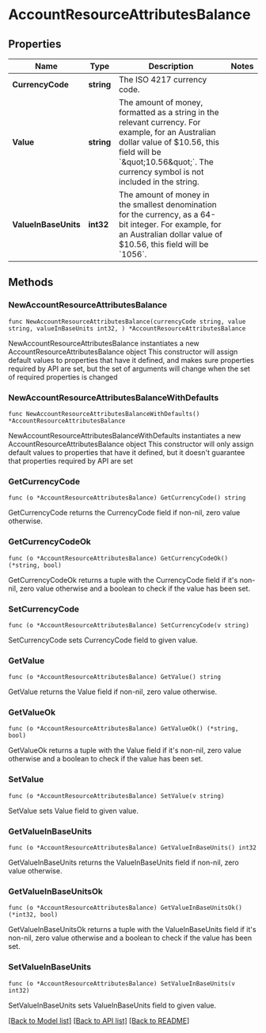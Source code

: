 # AccountResourceAttributesBalance

## Properties

Name | Type | Description | Notes
------------ | ------------- | ------------- | -------------
**CurrencyCode** | **string** | The ISO 4217 currency code.  | 
**Value** | **string** | The amount of money, formatted as a string in the relevant currency. For example, for an Australian dollar value of $10.56, this field will be &#x60;\&quot;10.56\&quot;&#x60;. The currency symbol is not included in the string.  | 
**ValueInBaseUnits** | **int32** | The amount of money in the smallest denomination for the currency, as a 64-bit integer.  For example, for an Australian dollar value of $10.56, this field will be &#x60;1056&#x60;.  | 

## Methods

### NewAccountResourceAttributesBalance

`func NewAccountResourceAttributesBalance(currencyCode string, value string, valueInBaseUnits int32, ) *AccountResourceAttributesBalance`

NewAccountResourceAttributesBalance instantiates a new AccountResourceAttributesBalance object
This constructor will assign default values to properties that have it defined,
and makes sure properties required by API are set, but the set of arguments
will change when the set of required properties is changed

### NewAccountResourceAttributesBalanceWithDefaults

`func NewAccountResourceAttributesBalanceWithDefaults() *AccountResourceAttributesBalance`

NewAccountResourceAttributesBalanceWithDefaults instantiates a new AccountResourceAttributesBalance object
This constructor will only assign default values to properties that have it defined,
but it doesn't guarantee that properties required by API are set

### GetCurrencyCode

`func (o *AccountResourceAttributesBalance) GetCurrencyCode() string`

GetCurrencyCode returns the CurrencyCode field if non-nil, zero value otherwise.

### GetCurrencyCodeOk

`func (o *AccountResourceAttributesBalance) GetCurrencyCodeOk() (*string, bool)`

GetCurrencyCodeOk returns a tuple with the CurrencyCode field if it's non-nil, zero value otherwise
and a boolean to check if the value has been set.

### SetCurrencyCode

`func (o *AccountResourceAttributesBalance) SetCurrencyCode(v string)`

SetCurrencyCode sets CurrencyCode field to given value.


### GetValue

`func (o *AccountResourceAttributesBalance) GetValue() string`

GetValue returns the Value field if non-nil, zero value otherwise.

### GetValueOk

`func (o *AccountResourceAttributesBalance) GetValueOk() (*string, bool)`

GetValueOk returns a tuple with the Value field if it's non-nil, zero value otherwise
and a boolean to check if the value has been set.

### SetValue

`func (o *AccountResourceAttributesBalance) SetValue(v string)`

SetValue sets Value field to given value.


### GetValueInBaseUnits

`func (o *AccountResourceAttributesBalance) GetValueInBaseUnits() int32`

GetValueInBaseUnits returns the ValueInBaseUnits field if non-nil, zero value otherwise.

### GetValueInBaseUnitsOk

`func (o *AccountResourceAttributesBalance) GetValueInBaseUnitsOk() (*int32, bool)`

GetValueInBaseUnitsOk returns a tuple with the ValueInBaseUnits field if it's non-nil, zero value otherwise
and a boolean to check if the value has been set.

### SetValueInBaseUnits

`func (o *AccountResourceAttributesBalance) SetValueInBaseUnits(v int32)`

SetValueInBaseUnits sets ValueInBaseUnits field to given value.



[[Back to Model list]](../README.md#documentation-for-models) [[Back to API list]](../README.md#documentation-for-api-endpoints) [[Back to README]](../README.md)


